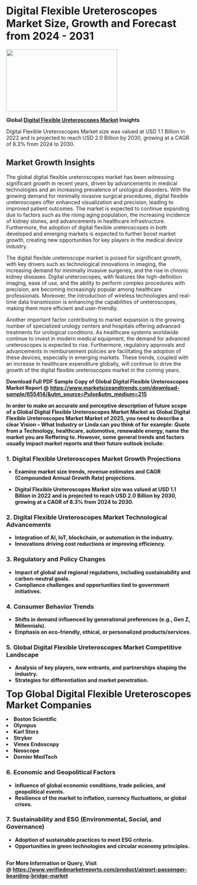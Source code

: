 <H1>Digital Flexible Ureteroscopes Market Size, Growth and Forecast from 2024 - 2031</H1><img class="aligncenter size-medium wp-image-584254" src="https://thirdeyenews.in/wp-content/uploads/2024/09/Global-Market-Research-300x168.jpeg" alt="" width="300" height="168" /><p><strong>Global&nbsp;<a href="https://www.marketsizeandtrends.com/download-sample/655414/&amp;utm_source=Pulse&amp;utm_medium=215">Digital Flexible Ureteroscopes Market</a> Insights</strong></p><p>Digital Flexible Ureteroscopes Market size was valued at USD 1.1 Billion in 2022 and is projected to reach USD 2.0 Billion by 2030, growing at a CAGR of 8.3% from 2024 to 2030.</p><p><h2>Market Growth Insights</h2> <p>The global digital flexible ureteroscopes market has been witnessing significant growth in recent years, driven by advancements in medical technologies and an increasing prevalence of urological disorders. With the growing demand for minimally invasive surgical procedures, digital flexible ureteroscopes offer enhanced visualization and precision, leading to improved patient outcomes. The market is expected to continue expanding due to factors such as the rising aging population, the increasing incidence of kidney stones, and advancements in healthcare infrastructure. Furthermore, the adoption of digital flexible ureteroscopes in both developed and emerging markets is expected to further boost market growth, creating new opportunities for key players in the medical device industry.</p> <p><strong></strong></p> <p>The digital flexible ureteroscope market is poised for significant growth, with key drivers such as technological innovations in imaging, the increasing demand for minimally invasive surgeries, and the rise in chronic kidney diseases. Digital ureteroscopes, with features like high-definition imaging, ease of use, and the ability to perform complex procedures with precision, are becoming increasingly popular among healthcare professionals. Moreover, the introduction of wireless technologies and real-time data transmission is enhancing the capabilities of ureteroscopes, making them more efficient and user-friendly.</p> <p>Another important factor contributing to market expansion is the growing number of specialized urology centers and hospitals offering advanced treatments for urological conditions. As healthcare systems worldwide continue to invest in modern medical equipment, the demand for advanced ureteroscopes is expected to rise. Furthermore, regulatory approvals and advancements in reimbursement policies are facilitating the adoption of these devices, especially in emerging markets. These trends, coupled with an increase in healthcare expenditure globally, will continue to drive the growth of the digital flexible ureteroscopes market in the coming years.</p> <p><strong></p><p><span class=""><strong>Download Full PDF Sample Copy of Global Digital Flexible Ureteroscopes Market Report</strong> @ <a href="https://www.marketsizeandtrends.com/download-sample/655414/&amp;utm_source=Pulse&amp;utm_medium=215" target="_blank">https://www.marketsizeandtrends.com/download-sample/655414/&amp;utm_source=Pulse&amp;utm_medium=215</a></span></p><p>In order to make an accurate and perceptive description of future scope of a Global&nbsp;Digital Flexible Ureteroscopes Market Market as Global&nbsp;Digital Flexible Ureteroscopes Market Market of 2025, you need to describe a clear Vision &ndash; What Industry or Linda can you think of for example: Quote from a Technology, healthcare, automotive, renewable energy, name the market you are Reffering to. However, some general trends and factors usually impact market reports and their future outlook include:</p><h3>1.&nbsp;<strong>Digital Flexible Ureteroscopes Market Growth Projections</strong></h3><ul><li>Examine market size trends, revenue estimates and CAGR (Compounded Annual Growth Rate) projections.</li><li><p>Digital Flexible Ureteroscopes Market size was valued at USD 1.1 Billion in 2022 and is projected to reach USD 2.0 Billion by 2030, growing at a CAGR of 8.3% from 2024 to 2030.</p></li></ul><h3>2.&nbsp;<strong>Digital Flexible Ureteroscopes Market Technological Advancements</strong></h3><ul><li>Integration of AI, IoT, blockchain, or automation in the industry.</li><li>Innovations driving cost reductions or improving efficiency.</li></ul><h3>3.&nbsp;<strong>Regulatory and Policy Changes</strong></h3><ul><li>Impact of global and regional regulations, including sustainability and carbon-neutral goals.</li><li>Compliance challenges and opportunities tied to government initiatives.</li></ul><h3>4.&nbsp;<strong>Consumer Behavior Trends</strong></h3><ul><li>Shifts in demand influenced by generational preferences (e.g., Gen Z, Millennials).</li><li>Emphasis on eco-friendly, ethical, or personalized products/services.</li></ul><h3>5.&nbsp;<strong>Global Digital Flexible Ureteroscopes Market Competitive Landscape</strong></h3><ul><li>Analysis of key players, new entrants, and partnerships shaping the industry.</li><li>Strategies for differentiation and market penetration.</li></ul><p data-pm-slice="1 1 []"><span style="color: inherit; font-family: inherit; font-size: 25px;">Top Global Digital Flexible Ureteroscopes Market Companies</span></p><div class="" data-test-id=""><p><li>Boston Scientific</li><li> Olympus</li><li> Karl Storz</li><li> Stryker</li><li> Vimex Endoscopy</li><li> Neoscope</li><li> Dornier MedTech</li></p></div><h3>6.&nbsp;<strong>Economic and Geopolitical Factors</strong></h3><ul><li>Influence of global economic conditions, trade policies, and geopolitical events.</li><li>Resilience of the market to inflation, currency fluctuations, or global crises.</li></ul><h3>7.&nbsp;<strong>Sustainability and ESG (Environmental, Social, and Governance)</strong></h3><ul><li>Adoption of sustainable practices to meet ESG criteria.</li><li>Opportunities in green technologies and circular economy principles.</li></ul><h2><strong style="font-size: 14px;">For More Information or Query, Visit @&nbsp;</strong><a style="background-color: #ffffff; font-size: 14px;" href="https://www.marketsizeandtrends.com/report/digital-flexible-ureteroscopes-market/" target="_blank">https://www.verifiedmarketreports.com/product/airport-passenger-boarding-bridge-market</a></h2>
